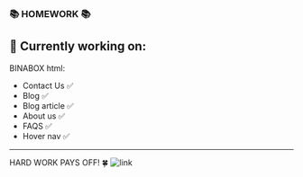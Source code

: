 ### 📚 HOMEWORK 📚

## 📒 Currently working on:
BINABOX html:
- Contact Us ✅
- Blog ✅
- Blog article ✅
- About us ✅
- FAQS ✅
- Hover nav ✅
---
HARD WORK PAYS OFF! 🍀
![link](https://octodex.github.com/images/mona-the-rivetertocat.png)
